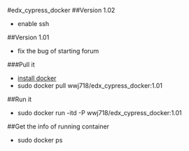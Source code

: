 #edx_cypress_docker
##Version 1.02
*  enable ssh

##Version 1.01
*  fix the bug of starting forum

###Pull it
*  [install docker](https://docs.docker.com/installation/)
*  sudo docker pull wwj718/edx_cypress_docker:1.01

##Run it
*  sudo docker run -itd -P wwj718/edx_cypress_docker:1.01

##Get the info of running container
*  sudo docker ps
